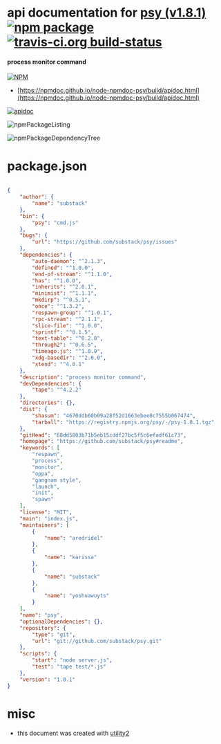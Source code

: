 # api documentation for  [psy (v1.8.1)](https://github.com/substack/psy#readme)  [![npm package](https://img.shields.io/npm/v/npmdoc-psy.svg?style=flat-square)](https://www.npmjs.org/package/npmdoc-psy) [![travis-ci.org build-status](https://api.travis-ci.org/npmdoc/node-npmdoc-psy.svg)](https://travis-ci.org/npmdoc/node-npmdoc-psy)
#### process monitor command

[![NPM](https://nodei.co/npm/psy.png?downloads=true&downloadRank=true&stars=true)](https://www.npmjs.com/package/psy)

- [https://npmdoc.github.io/node-npmdoc-psy/build/apidoc.html](https://npmdoc.github.io/node-npmdoc-psy/build/apidoc.html)

[![apidoc](https://npmdoc.github.io/node-npmdoc-psy/build/screenCapture.buildCi.browser.%252Ftmp%252Fbuild%252Fapidoc.html.png)](https://npmdoc.github.io/node-npmdoc-psy/build/apidoc.html)

![npmPackageListing](https://npmdoc.github.io/node-npmdoc-psy/build/screenCapture.npmPackageListing.svg)

![npmPackageDependencyTree](https://npmdoc.github.io/node-npmdoc-psy/build/screenCapture.npmPackageDependencyTree.svg)



# package.json

```json

{
    "author": {
        "name": "substack"
    },
    "bin": {
        "psy": "cmd.js"
    },
    "bugs": {
        "url": "https://github.com/substack/psy/issues"
    },
    "dependencies": {
        "auto-daemon": "^2.1.3",
        "defined": "^1.0.0",
        "end-of-stream": "^1.1.0",
        "has": "^1.0.0",
        "inherits": "^2.0.1",
        "minimist": "^1.1.1",
        "mkdirp": "^0.5.1",
        "once": "^1.3.2",
        "respawn-group": "^1.0.1",
        "rpc-stream": "^2.1.1",
        "slice-file": "^1.0.0",
        "sprintf": "^0.1.5",
        "text-table": "^0.2.0",
        "through2": "^0.6.5",
        "timeago.js": "^1.0.9",
        "xdg-basedir": "^2.0.0",
        "xtend": "^4.0.1"
    },
    "description": "process monitor command",
    "devDependencies": {
        "tape": "^4.2.2"
    },
    "directories": {},
    "dist": {
        "shasum": "4670ddb60b09a28f52d1663ebee0c7555b067474",
        "tarball": "https://registry.npmjs.org/psy/-/psy-1.8.1.tgz"
    },
    "gitHead": "68dd5803b71b5eb15cddf27bc5f5c6efadf61c73",
    "homepage": "https://github.com/substack/psy#readme",
    "keywords": [
        "respawn",
        "process",
        "monitor",
        "oppa",
        "gangnam style",
        "launch",
        "init",
        "spawn"
    ],
    "license": "MIT",
    "main": "index.js",
    "maintainers": [
        {
            "name": "aredridel"
        },
        {
            "name": "karissa"
        },
        {
            "name": "substack"
        },
        {
            "name": "yoshuawuyts"
        }
    ],
    "name": "psy",
    "optionalDependencies": {},
    "repository": {
        "type": "git",
        "url": "git://github.com/substack/psy.git"
    },
    "scripts": {
        "start": "node server.js",
        "test": "tape test/*.js"
    },
    "version": "1.8.1"
}
```



# misc
- this document was created with [utility2](https://github.com/kaizhu256/node-utility2)
